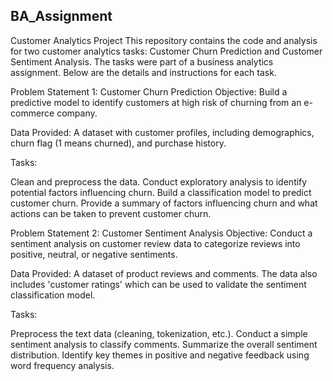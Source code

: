 ## BA_Assignment

Customer Analytics Project
This repository contains the code and analysis for two customer analytics tasks: Customer Churn Prediction and Customer Sentiment Analysis. The tasks were part of a business analytics assignment. Below are the details and instructions for each task.

Problem Statement 1: Customer Churn Prediction
Objective: Build a predictive model to identify customers at high risk of churning from an e-commerce company.

Data Provided: A dataset with customer profiles, including demographics, churn flag (1 means churned), and purchase history.

Tasks:

Clean and preprocess the data.
Conduct exploratory analysis to identify potential factors influencing churn.
Build a classification model to predict customer churn.
Provide a summary of factors influencing churn and what actions can be taken to prevent customer churn.


Problem Statement 2: Customer Sentiment Analysis
Objective: Conduct a sentiment analysis on customer review data to categorize reviews into positive, neutral, or negative sentiments.

Data Provided: A dataset of product reviews and comments. The data also includes 'customer ratings' which can be used to validate the sentiment classification model.

Tasks:

Preprocess the text data (cleaning, tokenization, etc.).
Conduct a simple sentiment analysis to classify comments.
Summarize the overall sentiment distribution.
Identify key themes in positive and negative feedback using word frequency analysis.
